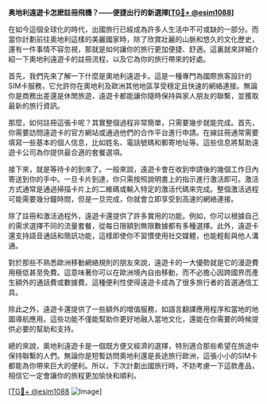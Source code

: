 **奥地利遠遊卡怎麽註冊飛機？——便捷出行的新選擇[[TG💪+ @esim1088](https://t.me/s/esim1088)]**

在如今這個全球化的時代，出國旅行已經成為許多人生活中不可或缺的一部分。而當你計劃前往奧地利這樣的美麗國家時，除了欣賞壯麗的山脈和悠久的文化歷史，還有一件事情不容忽視，那就是如何讓你的旅行更加便捷、舒適。這裏就來詳細介紹一下奧地利遠遊卡的註冊流程，以及它為你的旅行帶來的好處。

首先，我們先來了解一下什麼是奧地利遠遊卡。這是一種專門為國際旅客設計的SIM卡服務，它允許你在奧地利及歐洲其他地區享受穩定且快速的網絡連接。無論你是商務出差還是休閒旅遊，遠遊卡都能讓你隨時保持與家人朋友的聯繫，並獲取最新的旅行資訊。

那麼，如何註冊這張卡呢？其實整個過程非常簡單，只需要幾步就能完成。首先，你需要訪問遠遊卡的官方網站或通過他們的合作平台進行申請。在線註冊通常需要填寫一些基本的個人信息，比如姓名、電話號碼和郵寄地址等。這些信息將幫助遠遊卡公司為你提供最合適的套餐選項。

接下來，就是等待卡的到來了。一般來說，遠遊卡會在收到申請後的幾個工作日內寄送到你的手中。一旦卡片到達，你只需按照說明書上的指示進行激活即可。激活方式通常是通過掃描卡片上的二維碼或輸入特定的激活代碼來完成。整個激活過程可能需要幾分鐘時間，但是一旦完成，你就會立即享受到高速的網絡連接。

除了註冊和激活過程外，遠遊卡還提供了許多實用的功能。例如，你可以根據自己的需求選擇不同的流量套餐，從每日限額到無限數據都有多種選擇。此外，遠遊卡還支持語音通話和簡訊功能，這樣即使你不習慣使用社交媒體，也能輕鬆與他人溝通。

對於那些不熟悉歐洲移動網絡規則的朋友來說，遠遊卡的一大優勢就是它的漫遊費用極低甚至免費。這意味著你可以在歐洲境內自由移動，而不必擔心因跨國界而產生額外的通話費或數據費。這種便利性使得遠遊卡成為了很多旅行者的首選通信工具。

除此之外，遠遊卡還提供了一些額外的增值服務，如語言翻譯應用程序和當地的地圖導航應用。這些功能不僅能幫助你更好地融入當地文化，還能在你需要的時候提供必要的幫助和支持。

總的來說，奧地利遠遊卡是一個既方便又經濟的選擇，特別適合那些希望在旅途中保持聯繫的人們。無論你是短暫訪問奧地利還是長途旅行歐洲，這張小小的SIM卡都能為你帶來巨大的便利。所以，下次計劃出國旅行時，不妨考慮一下這款產品，相信它一定會讓你的旅程更加愉快和順利。

[[TG💪+ @esim1088](https://t.me/s/esim1088) ![Image](https://i.postimg.cc/4NQfJmqS/Snipaste-2025-05-13-00-14-12.png)]